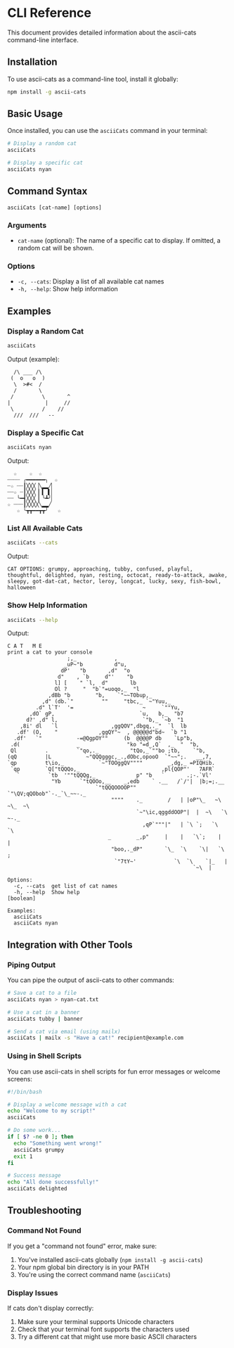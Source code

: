 # CLI Reference

This document provides detailed information about the ascii-cats command-line interface.

## Installation

To use ascii-cats as a command-line tool, install it globally:

```bash
npm install -g ascii-cats
```

## Basic Usage

Once installed, you can use the `asciiCats` command in your terminal:

```bash
# Display a random cat
asciiCats

# Display a specific cat
asciiCats nyan
```

## Command Syntax

```
asciiCats [cat-name] [options]
```

### Arguments

- `cat-name` (optional): The name of a specific cat to display. If omitted, a random cat will be shown.

### Options

- `-c, --cats`: Display a list of all available cat names
- `-h, --help`: Show help information

## Examples

### Display a Random Cat

```bash
asciiCats
```

Output (example):
```
  /\ ___ /\
 (  o   o  )
  \  >#<  /
  /       \
 /         \       ^
|           |     //
 \         /    //
  ///  ///   --
```

### Display a Specific Cat

```bash
asciiCats nyan
```

Output:
```
  ☆    ☆  ☆
┈┈┈┈ ╭━━━━━━╮  ☆
┈☆ ┈┈┃╳╳╳▕╲▂▂╱▏
┈┈☆ ┈┃╳╳╳▕▏▍▕▍▏
┈┈ ╰━┫╳╳╳▕▏╰┻╯▏
☆ ┈┈┈┃╳╳╳╳╲▂▂╱
   ☆ ╰┳┳━━┳┳╯   ☆
```

### List All Available Cats

```bash
asciiCats --cats
```

Output:
```
CAT OPTIONS: grumpy, approaching, tubby, confused, playful, thoughtful, delighted, nyan, resting, octocat, ready-to-attack, awake, sleepy, got-dat-cat, hector, leroy, longcat, lucky, sexy, fish-bowl, halloween
```

### Show Help Information

```bash
asciiCats --help
```

Output:
```
C A T   M E
print a cat to your console
                   ;,_            ,
                  _uP~"b          d"u,
                 dP'   "b       ,d"  "o
                d"    , `b     d"'    "b
               l] [    " `l,  d"       lb
               Ol ?     "  "b`"=uoqo,_  "l
             ,dBb "b        "b,    `"~~TObup,_
           ,d" (db.`"         ""     "tbc,_ `~"Yuu,_
         .d" l`T'  '=                      ~     `""Yu,
       ,dO` gP,                           `u,   b,_  "b7
      d?' ,d" l,                           `"b,_ `~b  "1
    ,8i' dl   `l                 ,ggQOV",dbgq,._"  `l  lb
   .df' (O,    "             ,ggQY"~  , @@@@@d"bd~  `b "1
  .df'   `"           -=@QgpOY""     (b  @@@@P db    `Lp"b,
 .d(                  _               "ko "=d_,Q`  ,_  "  "b,
 Ql         .         `"qo,._          "tQo,_`""bo ;tb,    `"b,
(qQ         |L           ~"QQQgggc,_.,dObc,opooO  `"~~";.   __,7,
`qp         t\io,_           `~"TOOggQV""""        _,dg,_ =PIQHib.
 `qp        `Q["tQQQo,_                          ,pl{QOP"'   7AFR`
   `         `tb  '""tQQQg,_             p" "b   `       .;-.`Vl'
              "Yb      `"tQOOo,__    _,edb    ` .__   /`/'|  |b;=;.__
                            `"tQQQOOOOP""        `"\QV;qQObob"`-._`\_~~-._
                                 """"    ._        /   | |oP"\_   ~\ ~\_  ~\
                                         `~"\ic,qggddOOP"|  |  ~\   `\  ~-._
                                           ,qP`"""|"   | `\ `;   `\   `\
                                _        _,p"     |    |   `\`;    |    |
                                 "boo,._dP"       `\_  `\    `\|   `\   ;
                                  `"7tY~'            `\  `\    `|_   |
                                                           `~\  |

Options:
  -c, --cats  get list of cat names
  -h, --help  Show help                                                [boolean]

Examples:
  asciiCats
  asciiCats nyan
```

## Integration with Other Tools

### Piping Output

You can pipe the output of ascii-cats to other commands:

```bash
# Save a cat to a file
asciiCats nyan > nyan-cat.txt

# Use a cat in a banner
asciiCats tubby | banner

# Send a cat via email (using mailx)
asciiCats | mailx -s "Have a cat!" recipient@example.com
```

### Using in Shell Scripts

You can use ascii-cats in shell scripts for fun error messages or welcome screens:

```bash
#!/bin/bash

# Display a welcome message with a cat
echo "Welcome to my script!"
asciiCats

# Do some work...
if [ $? -ne 0 ]; then
  echo "Something went wrong!"
  asciiCats grumpy
  exit 1
fi

# Success message
echo "All done successfully!"
asciiCats delighted
```

## Troubleshooting

### Command Not Found

If you get a "command not found" error, make sure:

1. You've installed ascii-cats globally (`npm install -g ascii-cats`)
2. Your npm global bin directory is in your PATH
3. You're using the correct command name (`asciiCats`)

### Display Issues

If cats don't display correctly:

1. Make sure your terminal supports Unicode characters
2. Check that your terminal font supports the characters used
3. Try a different cat that might use more basic ASCII characters

